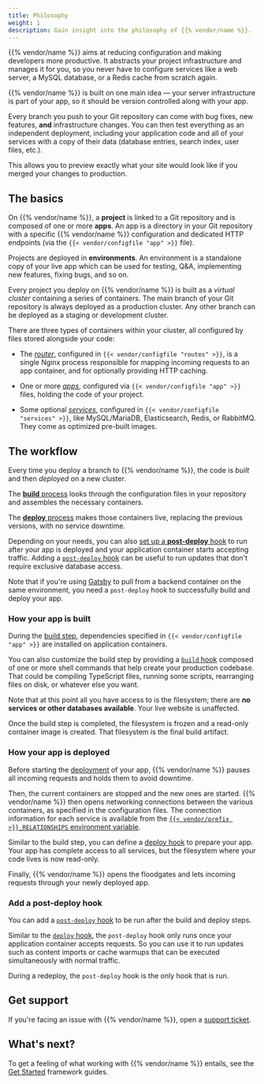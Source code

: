 ```yaml
---
title: Philosophy
weight: 1
description: Gain insight into the philosophy of {{% vendor/name %}}.
---
```


{{% vendor/name %}} aims at reducing configuration and making developers more productive.
It abstracts your project infrastructure and manages it for you,
so you never have to configure services like a web server, a MySQL database, or a Redis cache from scratch again.

{{% vendor/name %}} is built on one main idea &mdash; your server infrastructure is part of your app,
so it should be version controlled along with your app.

Every branch you push to your Git repository can come with bug fixes,
new features, **and** infrastructure changes.
You can then test everything as an independent deployment,
including your application code and all of your services with a copy of their data
(database entries, search index, user files, etc.).

This allows you to preview exactly what your site would look like if you merged your changes to production.

## The basics

On {{% vendor/name %}}, a **project** is linked to a Git repository and is composed of one or more **apps**.
An app is a directory in your Git repository with a specific {{% vendor/name %}} configuration
and dedicated HTTP endpoints (via the `{{< vendor/configfile "app" >}}` file).

Projects are deployed in **environments**.
An environment is a standalone copy of your live app which can be used for testing,
Q&A, implementing new features, fixing bugs, and so on.

Every project you deploy on {{% vendor/name %}} is built as a *virtual cluster* containing a series of containers.
The main branch of your Git repository is always deployed as a production cluster.
Any other branch can be deployed as a staging or development cluster.

There are three types of containers within your cluster,
all configured by files stored alongside your code:

- The [*router*](/define-routes/_index.md), configured in `{{< vendor/configfile "routes" >}}`,
  is a single Nginx process responsible for mapping incoming requests to an app container,
  and for optionally providing HTTP caching.

- One or more [*apps*](/create-apps/_index.md), configured via `{{< vendor/configfile "app" >}}` files, holding the code of your project.

- Some optional [*services*](/add-services/_index.md), configured in `{{< vendor/configfile "services" >}}`,
  like MySQL/MariaDB, Elasticsearch, Redis, or RabbitMQ.
  They come as optimized pre-built images.

## The workflow

Every time you deploy a branch to {{% vendor/name %}}, the code is *built* and then *deployed* on a new cluster.

The [**build** process](/learn/overview/build-deploy.md#build-steps) looks through the configuration files in your repository
and assembles the necessary containers.

The [**deploy** process](/learn/overview/build-deploy.md#deploy-steps) makes those containers live, replacing the previous
versions, with no service downtime.

Depending on your needs, you can also [set up a **post-deploy** hook](#add-a-post-deploy-hook) to run after your app is deployed and your application container starts accepting traffic.
Adding a [`post-deploy` hook](/create-apps/hooks/hooks-comparison.md#post-deploy-hook) can be useful to run updates that don't require exclusive database access.

Note that if you're using [Gatsby](/guides/gatsby/headless/_index.md) to pull from a backend container on the same environment,
you need a `post-deploy` hook to successfully build and deploy your app.

### How your app is built

During the [build step](/learn/overview/build-deploy.md#build-steps),
dependencies specified in `{{< vendor/configfile "app" >}}` are installed on application containers.

You can also customize the build step by providing a [`build` hook](/create-apps/hooks/hooks-comparison.md#build-hook) composed of one or more shell commands
that help create your production codebase.
That could be compiling TypeScript files, running some scripts,
rearranging files on disk, or whatever else you want.

Note that at this point all you have access to is the filesystem;
there are **no services or other databases available**.
Your live website is unaffected.

Once the build step is completed, the filesystem is frozen and a read-only container image is created.
That filesystem is the final build artifact.

### How your app is deployed

Before starting the [deployment](./build-deploy.md#deploy-steps) of your app,
{{% vendor/name %}} pauses all incoming requests and holds them to avoid downtime.

Then, the current containers are stopped and the new ones are started.
{{% vendor/name %}} then opens networking connections between the various containers,
as specified in the configuration files.
The connection information for each service is available from the [`{{< vendor/prefix >}}_RELATIONSHIPS` environment variable](/development/variables/use-variables.md).

Similar to the build step, you can define a [deploy hook](/create-apps/hooks/hooks-comparison.md#deploy-hook) to prepare your app.
Your app has complete access to all services, but the filesystem where your code lives is now read-only.

Finally, {{% vendor/name %}} opens the floodgates and lets incoming requests through your newly deployed app.

### Add a post-deploy hook

You can add a [`post-deploy` hook](/create-apps/hooks/hooks-comparison.md#post-deploy-hook) to be run after the build and deploy steps.

Similar to the [`deploy` hook](/create-apps/hooks/hooks-comparison.md#deploy-hook),
the `post-deploy` hook only runs once your application container accepts requests.
So you can use it to run updates such as content imports or cache warmups that can be executed simultaneously with normal traffic.

During a redeploy, the `post-deploy` hook is the only hook that is run.

## Get support

If you're facing an issue with {{% vendor/name %}},
open a [support ticket](/learn/overview/get-support).

## What's next?

To get a feeling of what working with {{% vendor/name %}} entails,
see the [Get Started](/get-started/_index.md) framework guides.
